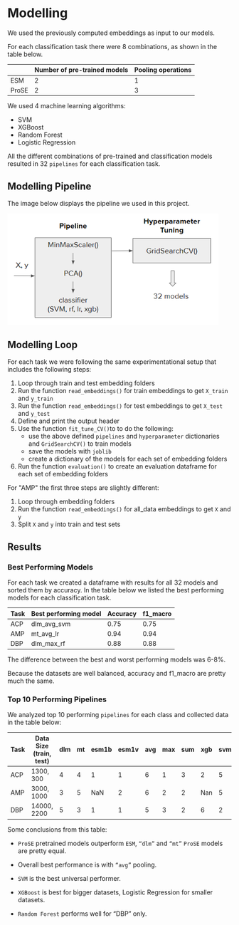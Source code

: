 # Modelling

We used the previously computed embeddings as input to our models. 

For each classification task there were 8 combinations, as shown in the table below.

|       | Number of pre-trained  models | Pooling operations |
| ----- | ---------------------- | ------------------- |
| ESM   | 2                      | 1                   |
| ProSE | 2                      | 3                   |

We used 4 machine learning algorithms:

- SVM
- XGBoost
- Random Forest
- Logistic Regression

All the different combinations of pre-trained and classification models resulted in 32 `pipelines` for each classification task.

## Modelling Pipeline

The image below displays the pipeline we used in this project.

<img src="images/pipeline_hp-tuning.png" style="zoom:80%;" />

## Modelling Loop

For each task we were following the same experimentational setup that includes the following steps:

1. Loop through train and test embedding folders
2. Run the function `read_embeddings()` for train embeddings to get `X_train` and `y_train`
3. Run the function `read_embeddings()` for test embeddings to get `X_test` and `y_test`
4. Define and print the output header
5. Use the function `fit_tune_CV()`to to do the following:
   - use the above defined `pipelines` and `hyperparameter` dictionaries and `GridSearchCV()` to train models
   - save the models with `joblib`
   - create a dictionary of the models for each set of embedding folders
6. Run the function `evaluation()` to create an evaluation dataframe for each set of embedding folders

For "AMP" the first three steps are slightly different:
1. Loop through embedding folders
2. Run the function `read_embeddings()` for all_data embeddings to get `X` and `y`
3. Split `X` and `y` into train and test sets

## Results

### Best Performing Models

For each task we created a dataframe with results for all 32 models and sorted them by accuracy. In the table below we listed the best performing models for each classification task.

| Task | Best performing model | Accuracy | f1_macro |
| ---- | --------------------- | --------------- | --------------- |
| ACP | dlm\_avg\_svm         | 0.75            | 0.75          |
| AMP | mt\_avg\_lr           | 0.94            | 0.94         |
| DBP | dlm\_max\_rf          | 0.88            | 0.88           |

The difference between the best and worst performing models was 6-8%.

Because the datasets are well balanced, accuracy and f1_macro are pretty much the same.

### Top 10 Performing Pipelines

We analyzed top 10 performing `pipelines` for each class and collected data in the table below:

| Task | Data Size (train, test) | dlm  | mt   | esm1b | esm1v | avg  | max  | sum  | xgb  | svm  | lr   | rf   |
| ---- | ----------------------- | ---- | ---- | ----- | ----- | ---- | ---- | ---- | ---- | ---- | ---- | ---- |
| ACP  | 1300, 300               | 4    | 4    | 1     | 1     | 6    | 1    | 3    | 2    | 5    | 3    | NaN  |
| AMP  | 3000, 1000              | 3    | 5    | NaN   | 2     | 6    | 2    | 2    | Nan  | 5    | 5    | NaN  |
| DBP  | 14000, 2200             | 5    | 3    | 1     | 1     | 5    | 3    | 2    | 6    | 2    | NaN  | 2    |

Some conclusions from this table:

- `ProSE` pretrained models outperform `ESM`, `“dlm”` and `“mt”` `ProSE` models are pretty equal.

- Overall best performance is with `“avg”` pooling.

- `SVM` is the best universal performer.

- `XGBoost` is best for bigger datasets, Logistic Regression for smaller datasets.

- `Random Forest` performs well for “DBP” only.

  




